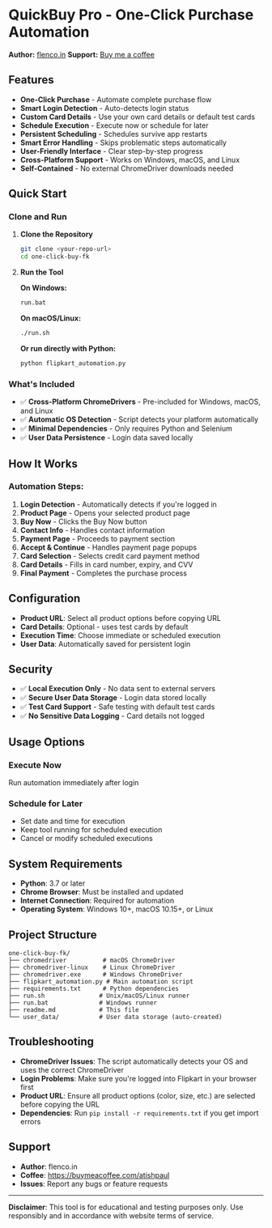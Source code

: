 # QuickBuy Pro - One-Click Purchase Automation

**Author:** [flenco.in](https://flenco.in)
**Support:** [Buy me a coffee](https://buymeacoffee.com/atishpaul)

## Features

- **One-Click Purchase** - Automate complete purchase flow
- **Smart Login Detection** - Auto-detects login status
- **Custom Card Details** - Use your own card details or default test cards
- **Schedule Execution** - Execute now or schedule for later
- **Persistent Scheduling** - Schedules survive app restarts
- **Smart Error Handling** - Skips problematic steps automatically
- **User-Friendly Interface** - Clear step-by-step progress
- **Cross-Platform Support** - Works on Windows, macOS, and Linux
- **Self-Contained** - No external ChromeDriver downloads needed

## Quick Start

### Clone and Run
1. **Clone the Repository**
   ```bash
   git clone <your-repo-url>
   cd one-click-buy-fk
   ```

2. **Run the Tool**
   
   **On Windows:**
   ```cmd
   run.bat
   ```
   
   **On macOS/Linux:**
   ```bash
   ./run.sh
   ```

   **Or run directly with Python:**
   ```bash
   python flipkart_automation.py
   ```

### What's Included
- ✅ **Cross-Platform ChromeDrivers** - Pre-included for Windows, macOS, and Linux
- ✅ **Automatic OS Detection** - Script detects your platform automatically
- ✅ **Minimal Dependencies** - Only requires Python and Selenium
- ✅ **User Data Persistence** - Login data saved locally

## How It Works

### Automation Steps:
1. **Login Detection** - Automatically detects if you're logged in
2. **Product Page** - Opens your selected product page
3. **Buy Now** - Clicks the Buy Now button
4. **Contact Info** - Handles contact information
5. **Payment Page** - Proceeds to payment section
6. **Accept & Continue** - Handles payment page popups
7. **Card Selection** - Selects credit card payment method
8. **Card Details** - Fills in card number, expiry, and CVV
9. **Final Payment** - Completes the purchase process

## Configuration

- **Product URL**: Select all product options before copying URL
- **Card Details**: Optional - uses test cards by default
- **Execution Time**: Choose immediate or scheduled execution
- **User Data**: Automatically saved for persistent login

## Security

- ✅ **Local Execution Only** - No data sent to external servers
- ✅ **Secure User Data Storage** - Login data stored locally
- ✅ **Test Card Support** - Safe testing with default test cards
- ✅ **No Sensitive Data Logging** - Card details not logged

## Usage Options

### Execute Now
Run automation immediately after login

### Schedule for Later
- Set date and time for execution
- Keep tool running for scheduled execution
- Cancel or modify scheduled executions

## System Requirements

- **Python**: 3.7 or later
- **Chrome Browser**: Must be installed and updated
- **Internet Connection**: Required for automation
- **Operating System**: Windows 10+, macOS 10.15+, or Linux

## Project Structure

```
one-click-buy-fk/
├── chromedriver          # macOS ChromeDriver
├── chromedriver-linux    # Linux ChromeDriver
├── chromedriver.exe      # Windows ChromeDriver
├── flipkart_automation.py # Main automation script
├── requirements.txt      # Python dependencies
├── run.sh               # Unix/macOS/Linux runner
├── run.bat              # Windows runner
├── readme.md            # This file
└── user_data/           # User data storage (auto-created)
```

## Troubleshooting

- **ChromeDriver Issues**: The script automatically detects your OS and uses the correct ChromeDriver
- **Login Problems**: Make sure you're logged into Flipkart in your browser first
- **Product URL**: Ensure all product options (color, size, etc.) are selected before copying the URL
- **Dependencies**: Run `pip install -r requirements.txt` if you get import errors

## Support

- **Author**: flenco.in
- **Coffee**: https://buymeacoffee.com/atishpaul
- **Issues**: Report any bugs or feature requests

---

**Disclaimer**: This tool is for educational and testing purposes only. Use responsibly and in accordance with website terms of service.